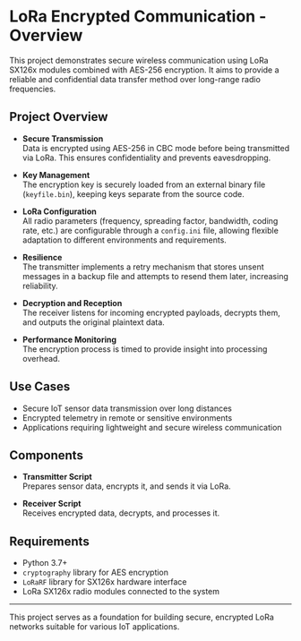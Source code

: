# LoRa Encrypted Communication - Overview

This project demonstrates secure wireless communication using LoRa SX126x modules combined with AES-256 encryption. It aims to provide a reliable and confidential data transfer method over long-range radio frequencies.

## Project Overview

- **Secure Transmission**  
  Data is encrypted using AES-256 in CBC mode before being transmitted via LoRa. This ensures confidentiality and prevents eavesdropping.

- **Key Management**  
  The encryption key is securely loaded from an external binary file (`keyfile.bin`), keeping keys separate from the source code.

- **LoRa Configuration**  
  All radio parameters (frequency, spreading factor, bandwidth, coding rate, etc.) are configurable through a `config.ini` file, allowing flexible adaptation to different environments and requirements.

- **Resilience**  
  The transmitter implements a retry mechanism that stores unsent messages in a backup file and attempts to resend them later, increasing reliability.

- **Decryption and Reception**  
  The receiver listens for incoming encrypted payloads, decrypts them, and outputs the original plaintext data.

- **Performance Monitoring**  
  The encryption process is timed to provide insight into processing overhead.

## Use Cases

- Secure IoT sensor data transmission over long distances
- Encrypted telemetry in remote or sensitive environments
- Applications requiring lightweight and secure wireless communication

## Components

- **Transmitter Script**  
  Prepares sensor data, encrypts it, and sends it via LoRa.

- **Receiver Script**  
  Receives encrypted data, decrypts, and processes it.

## Requirements

- Python 3.7+
- `cryptography` library for AES encryption
- `LoRaRF` library for SX126x hardware interface
- LoRa SX126x radio modules connected to the system

---

This project serves as a foundation for building secure, encrypted LoRa networks suitable for various IoT applications.
